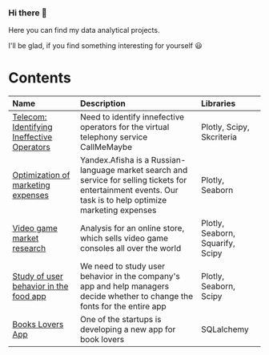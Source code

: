 ### Hi there 👋 
Here you can find my data analytical projects. 

I'll be glad, if you find something interesting for yourself 😃 

# Contents

| Name | Description | Libraries |
| :-------------------- | :--------------------- |:---------------------------|
|[Telecom: Identifying Ineffective Operators](https://nbviewer.jupyter.org/github/EkaterinaNik2021/Telecom_CallMeMaybe/blob/main/Identifying_ineffective_operators.ipynb)| Need to identify innefective operators for the virtual telephony service CallMeMaybe | Plotly, Scipy, Skcriteria |
|[Optimization of marketing expenses](https://nbviewer.jupyter.org/github/EkaterinaNik2021/Yandex.Afisha/blob/main/Optimization_of_marketing_costs.ipynb#cont)| Yandex.Afisha is a Russian-language market search and service for selling tickets for entertainment events. Our task is to help optimize marketing expenses | Plotly, Seaborn  |
|[Video game market research](https://nbviewer.jupyter.org/github/EkaterinaNik2021/Video_game_market_research/blob/main/Video_games_research.ipynb)| Analysis for an online store, which sells video game consoles all over the world | Plotly, Seaborn, Squarify, Scipy |
|[Study of user behavior in the food app](https://nbviewer.jupyter.org/github/EkaterinaNik2021/Food_App/blob/main/Food_APP_AAB_test.ipynb)| We need to study user behavior in the company's app and help managers decide whether to change the fonts for the entire app | Plotly, Seaborn,  Scipy |
|[Books Lovers App](https://nbviewer.jupyter.org/github/EkaterinaNik2021/Book_Lovers_App/blob/main/BookLoversApp.ipynb)| One of the startups is developing a new app for book lovers | SQLalchemy |
